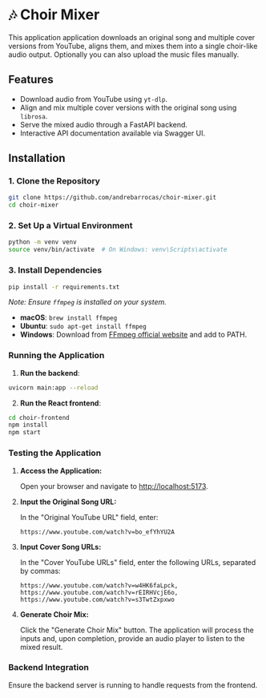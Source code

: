 # 🎶 Choir Mixer

This application application downloads an original song and multiple cover versions from YouTube, aligns them, and mixes them into a single choir-like audio output.
Optionally you can also upload the music files manually.

## Features

- Download audio from YouTube using `yt-dlp`.
- Align and mix multiple cover versions with the original song using `librosa`.
- Serve the mixed audio through a FastAPI backend.
- Interactive API documentation available via Swagger UI.

## Installation

### 1. Clone the Repository


```bash
git clone https://github.com/andrebarrocas/choir-mixer.git
cd choir-mixer
```


### 2. Set Up a Virtual Environment


```bash
python -m venv venv
source venv/bin/activate  # On Windows: venv\Scripts\activate
```


### 3. Install Dependencies


```bash
pip install -r requirements.txt
```


*Note: Ensure `ffmpeg` is installed on your system.*

- **macOS**: `brew install ffmpeg`
- **Ubuntu**: `sudo apt-get install ffmpeg`
- **Windows**: Download from [FFmpeg official website](https://ffmpeg.org/download.html) and add to PATH.

### Running the Application

1. **Run the backend**:
```bash
uvicorn main:app --reload
```

2. **Run the React frontend**:
```bash
cd choir-frontend
npm install
npm start
```

### Testing the Application
1. **Access the Application:**

   Open your browser and navigate to [http://localhost:5173](http://localhost:5173).

2. **Input the Original Song URL:**

   In the "Original YouTube URL" field, enter:

   ```
   https://www.youtube.com/watch?v=bo_efYhYU2A
   ```

3. **Input Cover Song URLs:**

   In the "Cover YouTube URLs" field, enter the following URLs, separated by commas:

   ```
   https://www.youtube.com/watch?v=w4HK6faLpck, https://www.youtube.com/watch?v=rEIRHVcjE6o, https://www.youtube.com/watch?v=s3TwtZxpxwo
   ```

4. **Generate Choir Mix:**

   Click the "Generate Choir Mix" button. The application will process the inputs and, upon completion, provide an audio player to listen to the mixed result.

### Backend Integration

Ensure the backend server is running to handle requests from the frontend. 